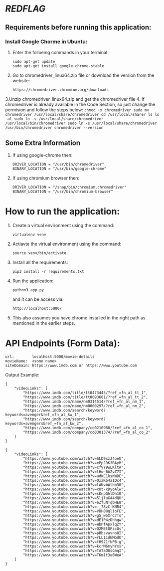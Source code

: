 # _**REDFLAG**_

## Requirements before running this application:
### Install Google Chorme in Ubuntu:
1. Enter the folloeing commands in your terminal:
    ```
    sudo apt-get update
    sudo apt-get install google-chrome-stable
    ```
2. Go to chromedriver_linux64.zip file or download the version from the website:
   ```
   https://chromedriver.chromium.org/downloads
   ```
3.Unzip chromedriver_linux64.zip and get the chromedriver file
4. If chromedriver is already available in the Code Section, so just change the permision and follow the steps below:
    ```
    chmod +x chromedriver
    sudo mv chromedriver /usr/local/share/chromedriver
    cd /usr/local/share/
    ls
    ls -al
    sudo ln -s /usr/local/share/chromedriver /usr/local/bin/chromedriver
    sudo ln -s /usr/local/share/chromedriver /usr/bin/chromedriver
    chromedriver --version
    ```



## Some Extra Information

1. If using google-chrome then:
    ```
    DRIVER_LOCATION = "/usr/bin/chromedriver"
    BINARY_LOCATION = "/usr/bin/google-chrome"
    ```

2. If using chromium browser then:
    ```   
    DRIVER_LOCATION = "/snap/bin/chromium.chromedriver"
    BINARY_LOCATION = "/usr/bin/chromium-browser"
    ```

# How to run the application:

1. Create a virtual environment using the command: 
    ```
    virtualenv venv
   ```
   
2. Actiavte the virtual environment using the command: 
    ```
    source venv/bin/activate
   ```

3. Install all the requirements: 
    ```
    pip3 install -r requirements.txt
   ```
   
4. Run the application:
    ```
   python3 app.py
    ```
   and it can be access via:
    ```
    http://localhost:5000/
   ```
   
5. This also assumes you have chrome installed in the right path as mentioned in the earlier steps.


# API Endpoints (Form Data):

``` 
url:        localhost:5000/movie-details 
movieName:  <some name>
siteDomain: https://www.imdb.com or https://www.youtube.com
```

Output Example:

```
{
    "videoLinks": [
        "https://www.imdb.com/title/tt0473445/?ref_=fn_al_tt_1",
        "https://www.imdb.com/title/tt0093601/?ref_=fn_al_tt_2",
        "https://www.imdb.com/name/nm0314514/?ref_=fn_al_nm_1",
        "https://www.imdb.com/name/nm0000297/?ref_=fn_al_nm_2",
        "https://www.imdb.com/search/keyword?keywords=avenger&ref_=fn_al_kw_1",
        "https://www.imdb.com/search/keyword?keywords=avengers&ref_=fn_al_kw_2",
        "https://www.imdb.com/company/co0210980/?ref_=fn_al_co_1",
        "https://www.imdb.com/company/co0301374/?ref_=fn_al_co_2"
    ]
}

{
    "videoLinks": [
        "https://www.youtube.com/watch?v=SLD9xzJ4oeU",
        "https://www.youtube.com/watch?v=ePpJDKfRAyM",
        "https://www.youtube.com/watch?v=cfVY9wLKltA",
        "https://www.youtube.com/watch?v=lHw-6AZvZ7I",
        "https://www.youtube.com/watch?v=udKE1ksKWDE",
        "https://www.youtube.com/watch?v=OxzKb4a1Qc4",
        "https://www.youtube.com/watch?v=lAKvbWlhb30",
        "https://www.youtube.com/watch?v=xUt-xDyoAlw",
        "https://www.youtube.com/watch?v=sKnpGhlDh10",
        "https://www.youtube.com/watch?v=5ljluGA4dQU",
        "https://www.youtube.com/watch?v=6ZfuNTqbHE8",
        "https://www.youtube.com/watch?v=-_78zC-KNR4",
        "https://www.youtube.com/watch?v=VDH88glioFE",
        "https://www.youtube.com/watch?v=g5_w5XrC7Ts",
        "https://www.youtube.com/watch?v=dE1P4zDhhqw",
        "https://www.youtube.com/watch?v=WbPfApxlqZY",
        "https://www.youtube.com/watch?v=Q2MEtOPzcUs",
        "https://www.youtube.com/watch?v=pBbsvavno8I",
        "https://www.youtube.com/watch?v=rLL11dEMGdU",
        "https://www.youtube.com/watch?v=fH921fbPB-g",
        "https://www.youtube.com/watch?v=kcrM6myhYxs",
        "https://www.youtube.com/watch?v=TATaO0sCmqI",
        "https://www.youtube.com/watch?v=TKm1t3a6WeA"
    ]
}
```
